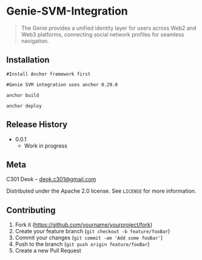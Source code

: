 # Genie-SVM-Integration
> The Genie provides a unified identity layer for users
 across Web2 and Web3 platforms, connecting social network profiles for seamless navigation.


## Installation

```
#Install Anchor framework first

#Genie SVM integration uses anchor 0.29.0

anchor build

anchor deploy

```

## Release History

* 0.0.1
    * Work in progress

## Meta

 C301 Deok – deok.c301@gmail.com

Distributed under the Apache 2.0 license. See ``LICENSE`` for more information.


## Contributing

1. Fork it (<https://github.com/yourname/yourproject/fork>)
2. Create your feature branch (`git checkout -b feature/fooBar`)
3. Commit your changes (`git commit -am 'Add some fooBar'`)
4. Push to the branch (`git push origin feature/fooBar`)
5. Create a new Pull Request
